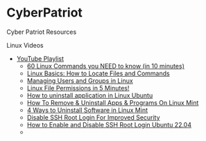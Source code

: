 # CyberPatriot
Cyber Patriot Resources

Linux Videos
- [YouTube Playlist](https://youtube.com/playlist?list=PLTRcakt6ZFrqzztyoZcVnI4xvJ3jQlHtN&si=pfpshgE0nChTDx5_)
  -  [60 Linux Commands you NEED to know (in 10 minutes)](https://youtu.be/gd7BXuUQ91w?si=JaXijuoCnGyqj7D5)
  -  [Linux Basics: How to Locate Files and Commands](https://youtu.be/8hnxsLrJxCg?si=BwlbEMRw3eWmVjLX)
  -  [Managing Users and Groups in Linux](https://youtu.be/bI3Ta0-7xCw?si=5WLy4txt7VrsdVmA)
  -  [Linux File Permissions in 5 Minutes!](https://youtu.be/LnKoncbQBsM?si=LLo2np5o_WEE-6Mf)
  -  [How to uninstall application in Linux Ubuntu](https://youtu.be/ELgiPsbiUhQ?si=Pc8SvrB6EPMSadMd)
  -  [How To Remove & Uninstall Apps & Programs On Linux Mint](https://youtu.be/WZz9yQ66VEk?si=UcR7SZqKZeBdgenN)
  -  [4 Ways to Uninstall Software in Linux Mint](https://youtu.be/VvFySmPKabg?si=xBfRuMp99L3d4TXG)
  -  [Disable SSH Root Login For Improved Security](https://youtu.be/Bz3QK5Esg5E?si=3L_JoP-b_cCAnTIY)
  -  [How to Enable and Disable SSH Root Login Ubuntu 22.04](https://youtu.be/VjB7g8yqYAg?si=EhtMk25p7TZzQRUF)
  -  
